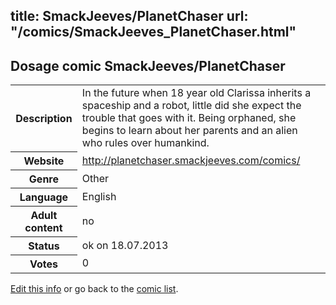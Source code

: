 title: SmackJeeves/PlanetChaser
url: "/comics/SmackJeeves_PlanetChaser.html"
---
Dosage comic SmackJeeves/PlanetChaser
-----------------------------------------

<p id="msg"></p>
<script type="text/javascript">
if (window.location.search === '?edit_info_mail=sent_ok') {
  var elem = document.getElementById("msg");
  elem.innerHTML = 'Edited information sucessfully sent for review, which is usually done daily. Thanks!';
  elem.className = 'ok';
}
</script>
<table class="comicinfo">
<tr>
<th>Description</th><td>In the future when 18 year old Clarissa inherits a spaceship and a robot, little did she expect the trouble that goes with it. Being orphaned, she begins to learn about her parents and an alien who rules over humankind.</td>
</tr>
<tr>
<th>Website</th><td><a href="http://planetchaser.smackjeeves.com/comics/">http://planetchaser.smackjeeves.com/comics/</a></td>
</tr>
<tr>
<th>Genre</th><td>Other</td>
</tr>
<tr>
<th>Language</th><td>English</td>
</tr>
<tr>
<th>Adult content</th><td>no</td>
</tr>
<tr>
<th>Status</th><td>ok on 18.07.2013</td>
</tr>
<tr>
<th>Votes</th><td>0</td>
</tr>
</table>

[Edit this info](SmackJeeves_PlanetChaser_edit.html) or go back to the [comic list](../comic-index.html).
